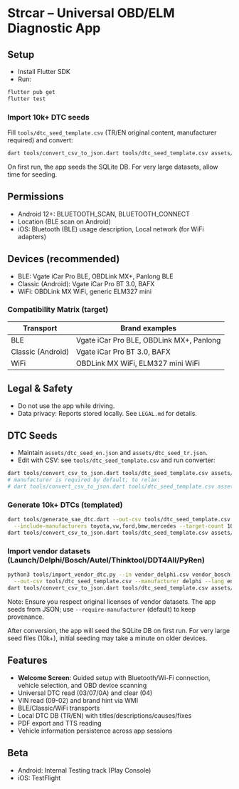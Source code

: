 # Strcar – Universal OBD/ELM Diagnostic App

## Setup
- Install Flutter SDK
- Run:
```bash
flutter pub get
flutter test
```

### Import 10k+ DTC seeds
Fill `tools/dtc_seed_template.csv` (TR/EN original content, manufacturer required) and convert:
```bash
dart tools/convert_csv_to_json.dart tools/dtc_seed_template.csv assets/
```
On first run, the app seeds the SQLite DB. For very large datasets, allow time for seeding.

## Permissions
- Android 12+: BLUETOOTH_SCAN, BLUETOOTH_CONNECT
- Location (BLE scan on Android)
- iOS: Bluetooth (BLE) usage description, Local network (for WiFi adapters)

## Devices (recommended)
- BLE: Vgate iCar Pro BLE, OBDLink MX+, Panlong BLE
- Classic (Android): Vgate iCar Pro BT 3.0, BAFX
- WiFi: OBDLink MX WiFi, generic ELM327 mini

### Compatibility Matrix (target)
| Transport | Brand examples |
| --- | --- |
| BLE | Vgate iCar Pro BLE, OBDLink MX+, Panlong |
| Classic (Android) | Vgate iCar Pro BT 3.0, BAFX |
| WiFi | OBDLink MX WiFi, ELM327 mini WiFi |

## Legal & Safety
- Do not use the app while driving.
- Data privacy: Reports stored locally. See `LEGAL.md` for details.

## DTC Seeds
- Maintain `assets/dtc_seed_en.json` and `assets/dtc_seed_tr.json`.
- Edit with CSV: see `tools/dtc_seed_template.csv` and run converter:
```bash
dart tools/convert_csv_to_json.dart tools/dtc_seed_template.csv assets/
# manufacturer is required by default; to relax:
# dart tools/convert_csv_to_json.dart tools/dtc_seed_template.csv assets/ --no-require-manufacturer
```

### Generate 10k+ DTCs (templated)
```bash
dart tools/generate_sae_dtc.dart --out-csv tools/dtc_seed_template.csv --langs en,tr \
  --include-manufacturers toyota,vw,ford,bmw,mercedes --target-count 10000
dart tools/convert_csv_to_json.dart tools/dtc_seed_template.csv assets/
```

### Import vendor datasets (Launch/Delphi/Bosch/Autel/Thinktool/DDT4All/PyRen)
```bash
python3 tools/import_vendor_dtc.py --in vendor_delphi.csv vendor_bosch.json \
  --out-csv tools/dtc_seed_template.csv --manufacturer delphi --lang en --append
dart tools/convert_csv_to_json.dart tools/dtc_seed_template.csv assets/
```
Note: Ensure you respect original licenses of vendor datasets. The app seeds from JSON; use `--require-manufacturer` (default) to keep provenance.

After conversion, the app will seed the SQLite DB on first run. For very large seed files (10k+), initial seeding may take a minute on older devices.

## Features
- **Welcome Screen**: Guided setup with Bluetooth/Wi-Fi connection, vehicle selection, and OBD device scanning
- Universal DTC read (03/07/0A) and clear (04)
- VIN read (09-02) and brand hint via WMI
- BLE/Classic/WiFi transports
- Local DTC DB (TR/EN) with titles/descriptions/causes/fixes
- PDF export and TTS reading
- Vehicle information persistence across app sessions

## Beta
- Android: Internal Testing track (Play Console)
- iOS: TestFlight